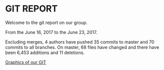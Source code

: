  # GIT REPORT
 
 Welcome to the git report on our group.
 
 From the June 16, 2017 to the June 23, 2017.
 
 Excluding merges, 4 authors have pushed 35 commits to master and 70 commits to all branches. 
 On master, 68 files have changed and there have been 6,453 additions and 11 deletions.
 
[Graphics of our GIT](https://github.com/Darkdady/BoulderDashGroupe1/graphs/contributors)
